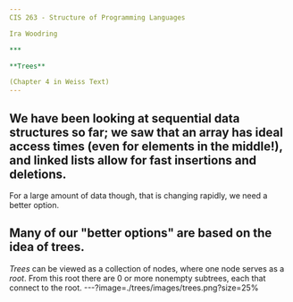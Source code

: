 ```yaml
---
CIS 263 - Structure of Programming Languages

Ira Woodring

***

**Trees**

(Chapter 4 in Weiss Text)
---
```

We have been looking at sequential data structures so far;  we saw that an array has ideal access times (even for elements in the middle!), and linked lists allow for fast insertions and deletions.
---
For a large amount of data though, that is changing rapidly, we need a better option.

Many of our "better options" are based on the idea of trees.
---
*Trees* can be viewed as a collection of nodes, where one node serves as a *root*.  From this root there are 0 or more nonempty subtrees, each that connect to the root.
---?image=./trees/images/trees.png?size=25%
